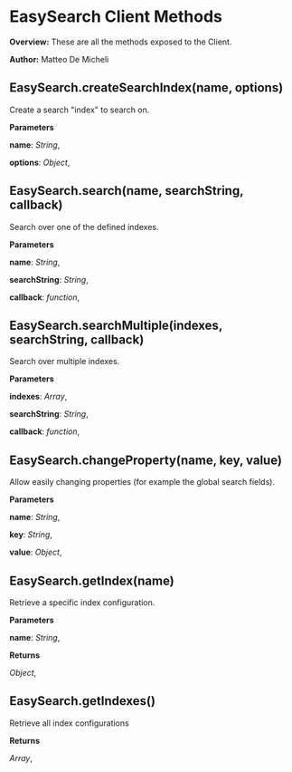 EasySearch Client Methods
=========================

**Overview:** These are all the methods exposed to the Client.

**Author:** Matteo De Micheli


EasySearch.createSearchIndex(name, options)
-------------------------------------------
Create a search "index" to search on.

**Parameters**

**name**:  *String*,  


**options**:  *Object*,  


EasySearch.search(name, searchString, callback)
-----------------------------------------------
Search over one of the defined indexes.

**Parameters**

**name**:  *String*,  


**searchString**:  *String*,  


**callback**:  *function*,  


EasySearch.searchMultiple(indexes, searchString, callback)
----------------------------------------------------------
Search over multiple indexes.

**Parameters**

**indexes**:  *Array*,  


**searchString**:  *String*,  


**callback**:  *function*,  


EasySearch.changeProperty(name, key, value)
-------------------------------------------
Allow easily changing properties (for example the global search fields).

**Parameters**

**name**:  *String*,  


**key**:  *String*,  


**value**:  *Object*,  


EasySearch.getIndex(name)
-------------------------
Retrieve a specific index configuration.

**Parameters**

**name**:  *String*,  


**Returns**

*Object*,  


EasySearch.getIndexes()
-----------------------
Retrieve all index configurations

**Returns**

*Array*,  


